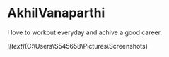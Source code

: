 # AkhilVanaparthi
I love to workout everyday and achive a good career.


!*[text]*(C:\Users\S545658\Pictures\Screenshots)





